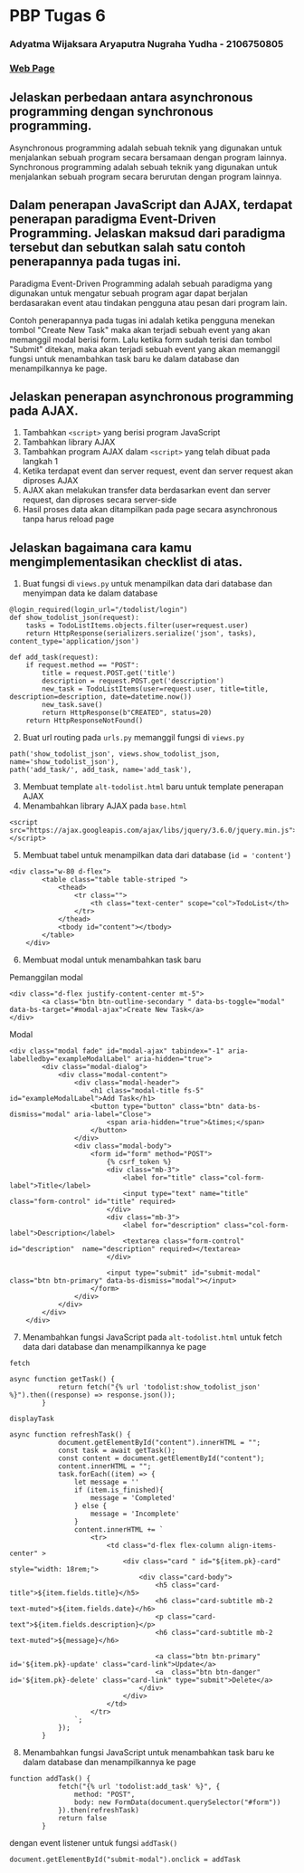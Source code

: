 PBP Tugas 6
=
### Adyatma Wijaksara Aryaputra Nugraha Yudha - 2106750805
### [Web Page](https://pbp-tugas2-adyatma.herokuapp.com/todolist)
Jelaskan perbedaan antara asynchronous programming dengan synchronous programming.
-
Asynchronous programming adalah sebuah teknik yang digunakan untuk menjalankan sebuah program secara bersamaan dengan program lainnya. Synchronous programming adalah sebuah teknik yang digunakan untuk menjalankan sebuah program secara berurutan dengan program lainnya.

Dalam penerapan JavaScript dan AJAX, terdapat penerapan paradigma Event-Driven Programming. Jelaskan maksud dari paradigma tersebut dan sebutkan salah satu contoh penerapannya pada tugas ini.
-
Paradigma Event-Driven Programming adalah sebuah paradigma yang digunakan untuk mengatur sebuah program agar dapat berjalan berdasarakan event atau tindakan pengguna atau pesan dari program lain. 

Contoh penerapannya pada tugas ini adalah ketika pengguna menekan tombol "Create New Task" maka akan terjadi sebuah event yang akan memanggil modal berisi form. Lalu ketika form sudah terisi dan tombol "Submit" ditekan, maka akan terjadi sebuah event yang akan memanggil fungsi untuk menambahkan task baru ke dalam database dan menampilkannya ke page.

Jelaskan penerapan asynchronous programming pada AJAX.
-
1. Tambahkan `<script>` yang berisi program JavaScript
2. Tambahkan library AJAX <script src="https://ajax.googleapis.com/ajax/libs/jquery/3.6.0/jquery.min.js"></script>
3. Tambahkan program AJAX dalam `<script>` yang telah dibuat pada langkah 1
4. Ketika terdapat event dan server request, event dan server request akan diproses AJAX
5. AJAX akan melakukan transfer data berdasarkan event dan server request, dan diproses secara server-side
6. Hasil proses data akan ditampilkan pada page secara asynchronous tanpa harus reload page

Jelaskan bagaimana cara kamu mengimplementasikan checklist di atas.
-
1. Buat fungsi di `views.py` untuk menampilkan data dari database dan menyimpan data ke dalam database
```
@login_required(login_url="/todolist/login")
def show_todolist_json(request):
    tasks = TodoListItems.objects.filter(user=request.user)
    return HttpResponse(serializers.serialize('json', tasks), content_type='application/json')

def add_task(request):
    if request.method == "POST":
        title = request.POST.get('title')
        description = request.POST.get('description')
        new_task = TodoListItems(user=request.user, title=title, description=description, date=datetime.now())
        new_task.save()
        return HttpResponse(b"CREATED", status=20)
    return HttpResponseNotFound()
```
2. Buat url routing pada `urls.py` memanggil fungsi di `views.py`
```
path('show_todolist_json', views.show_todolist_json, name='show_todolist_json'),
path('add_task/', add_task, name='add_task'),

```
3. Membuat template `alt-todolist.html` baru untuk template penerapan AJAX
4. Menambahkan library AJAX pada `base.html`
```  
<script src="https://ajax.googleapis.com/ajax/libs/jquery/3.6.0/jquery.min.js"></script>
```
5. Membuat tabel untuk menampilkan data dari database (`id = 'content'`)
```
<div class="w-80 d-flex">
        <table class="table table-striped ">
            <thead>
                <tr class="">
                    <th class="text-center" scope="col">TodoList</th>
                </tr>
            </thead>
            <tbody id="content"></tbody>
        </table>
    </div>
```
6. Membuat modal untuk menambahkan task baru

Pemanggilan modal
```
<div class="d-flex justify-content-center mt-5">
        <a class="btn btn-outline-secondary " data-bs-toggle="modal" data-bs-target="#modal-ajax">Create New Task</a>
</div>
```
Modal
```
<div class="modal fade" id="modal-ajax" tabindex="-1" aria-labelledby="exampleModalLabel" aria-hidden="true">
        <div class="modal-dialog">
            <div class="modal-content">
                <div class="modal-header">
                    <h1 class="modal-title fs-5" id="exampleModalLabel">Add Task</h1>
                    <button type="button" class="btn" data-bs-dismiss="modal" aria-label="Close">
                        <span aria-hidden="true">&times;</span>
                    </button>
                </div>
                <div class="modal-body">
                    <form id="form" method="POST">
                        {% csrf_token %}
                        <div class="mb-3">
                            <label for="title" class="col-form-label">Title</label>
                            <input type="text" name="title" class="form-control" id="title" required>
                        </div>
                        <div class="mb-3">
                            <label for="description" class="col-form-label">Description</label>
                            <textarea class="form-control" id="description"  name="description" required></textarea>
                        </div>

                        <input type="submit" id="submit-modal" class="btn btn-primary" data-bs-dismiss="modal"></input>
                    </form>
                </div>
            </div>
        </div>
    </div>
```
7. Menambahkan fungsi JavaScript pada `alt-todolist.html` untuk fetch data dari database dan menampilkannya ke page

`fetch` 
```
async function getTask() {
            return fetch("{% url 'todolist:show_todolist_json' %}").then((response) => response.json());
        }
```
`displayTask`
```
async function refreshTask() {
            document.getElementById("content").innerHTML = "";
            const task = await getTask();
            const content = document.getElementById("content");
            content.innerHTML = "";
            task.forEach((item) => {
                let message = ''
                if (item.is_finished){
                    message = 'Completed'
                } else {
                    message = 'Incomplete'
                }
                content.innerHTML += `
                    <tr>
                        <td class="d-flex flex-column align-items-center" >
                            <div class="card " id="${item.pk}-card" style="width: 18rem;">
                                <div class="card-body">
                                    <h5 class="card-title">${item.fields.title}</h5>
                                    <h6 class="card-subtitle mb-2 text-muted">${item.fields.date}</h6>
                                    <p class="card-text">${item.fields.description}</p>
                                    <h6 class="card-subtitle mb-2 text-muted">${message}</h6>

                                    <a class="btn btn-primary" id='${item.pk}-update' class="card-link">Update</a>
                                    <a  class="btn btn-danger" id='${item.pk}-delete' class="card-link" type="submit">Delete</a>
                                </div>
                            </div>
                        </td>
                    </tr>
                `;
            });
        }
```
8. Menambahkan fungsi JavaScript untuk menambahkan task baru ke dalam database dan menampilkannya ke page
```
function addTask() {
            fetch("{% url 'todolist:add_task' %}", {
                method: "POST",
                body: new FormData(document.querySelector("#form"))
            }).then(refreshTask)
            return false
        }
```
dengan event listener untuk fungsi `addTask()`
```
document.getElementById("submit-modal").onclick = addTask
```